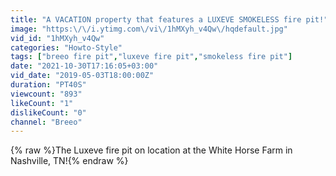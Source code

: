 ```yaml
---
title: "A VACATION property that features a LUXEVE SMOKELESS fire pit!"
image: "https:\/\/i.ytimg.com\/vi\/1hMXyh_v4Qw\/hqdefault.jpg"
vid_id: "1hMXyh_v4Qw"
categories: "Howto-Style"
tags: ["breeo fire pit","luxeve fire pit","smokeless fire pit"]
date: "2021-10-30T17:16:05+03:00"
vid_date: "2019-05-03T18:00:00Z"
duration: "PT40S"
viewcount: "893"
likeCount: "1"
dislikeCount: "0"
channel: "Breeo"
---
```

{% raw %}The Luxeve fire pit on location at the White Horse Farm in Nashville, TN!{% endraw %}
